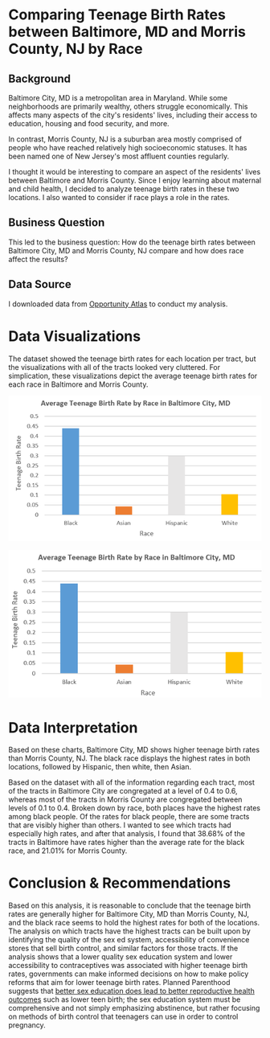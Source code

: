 # Comparing Teenage Birth Rates between Baltimore, MD and Morris County, NJ by Race 

## Background 

Baltimore City, MD is a metropolitan area in Maryland. While some neighborhoods are primarily wealthy, others struggle economically. This affects many aspects of the city's residents' lives, including their access to education, housing and food security, and more.

In contrast, Morris County, NJ is a suburban area mostly comprised of people who have reached relatively high socioeconomic statuses. It has been named one of New Jersey's most affluent counties regularly. 

I thought it would be interesting to compare an aspect of the residents' lives between Baltimore and Morris County. Since I enjoy learning about maternal and child health, I decided to analyze teenage birth rates in these two locations. I also wanted to consider if race plays a role in the rates. 

## Business Question 

This led to the business question: How do the teenage birth rates between Baltimore City, MD and Morris County, NJ compare and how does race affect the results? 

## Data Source 

I downloaded data from [Opportunity Atlas](https://www.opportunityatlas.org/) to conduct my analysis. 

# Data Visualizations 

The dataset showed the teenage birth rates for each location per tract, but the visualizations with all of the tracts looked very cluttered. For simplication, these visualizations depict the average teenage birth rates for each race in Baltimore and Morris County. 

![image](bmore-new-chart.png)

![image](morris-new-chart.png)

# Data Interpretation

Based on these charts, Baltimore City, MD shows higher teenage birth rates than Morris County, NJ. The black race displays the highest rates in both locations, followed by Hispanic, then white, then Asian. 

Based on the dataset with all of the information regarding each tract, most of the tracts in Baltimore City are congregated at a level of 0.4 to 0.6, whereas most of the tracts in Morris County are congregated between levels of 0.1 to 0.4. Broken down by race, both places have the highest rates among black people. Of the rates for black people, there are some tracts that are visibly higher than others. I wanted to see which tracts had especially high rates, and after that analysis, I found that 38.68% of the tracts in Baltimore have rates higher than the average rate for the black race, and 21.01% for Morris County. 						

# Conclusion & Recommendations 
Based on this analysis, it is reasonable to conclude that the teenage birth rates are generally higher for Baltimore City, MD than Morris County, NJ, and the black race seems to hold the highest rates for both of the locations. The analysis on which tracts have the highest tracts can be built upon by identifying the quality of the sex ed system, accessibility of convenience stores that sell birth control, and similar factors for those tracts. If the analysis shows that a lower quality sex education system and lower accessibility to contraceptives was associated with higher teenage birth rates, governments can make informed decisions on how to make policy reforms that aim for lower teenage birth rates. Planned Parenthood suggests that [better sex education does lead to better reproductive health outcomes](https://www.plannedparenthood.org/files/6813/9611/7632/Reducing_Teen_Pregnancy.pdf) such as lower teen birth; the sex education system must be comprehensive and not simply emphasizing abstinence, but rather focusing on methods of birth control that teenagers can use in order to control pregnancy. 
